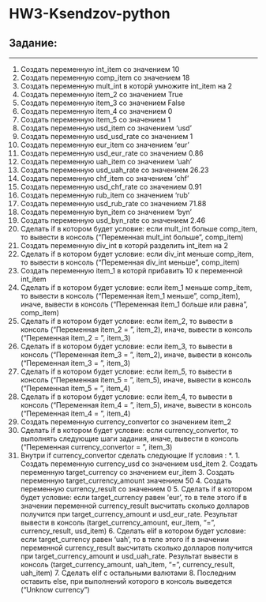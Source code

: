 # HW3-Ksendzov-python
## Задание:
___
1. Создать переменную int_item со значением 10
2. Создать переменную comp_item со значением 18
3. Создать переменную mult_int в которй умножите int_item на 2
4. Создать переменную item_2 со значением True
5. Создать переменную item_3 со значением False
6. Создать переменную item_4 со значением 0
7. Создать переменную item_5 со значением 1
8. Создать переменную usd_item со значением ‘usd’
9. Создать переменную usd_usd_rate со значением 1
10. Создать переменную eur_item со значением ‘eur’
11. Создать переменную usd_eur_rate со значением 0.86
12. Создать переменную uah_item со значением ‘uah’
13. Создать переменную usd_uah_rate со значением 26.23
14. Создать переменную chf_item со значением ‘chf’
15. Создать переменную usd_chf_rate со значением 0.91
16. Создать переменную rub_item со значением ‘rub’
17. Создать переменную usd_rub_rate со значением 71.88
18. Создать переменную byn_item со значением ‘byn’
19. Создать переменную usd_byn_rate со значением 2.46
20. Сделать if в котором будет условие: если mult_int больше comp_item, то вывести в консоль (“Переменная mult_int больше”, comp_item)
21. Создать переменную div_int в которй разделить int_item на 2
22. Сделать if в котором будет условие: если div_int меньше comp_item, то вывести в консоль (“Переменная div_int меньше”, comp_item)
23. Создать переменную item_1 в которй прибавить 10 к переменной int_item
24. Сделать if в котором будет условие: если item_1 меньше comp_item, то вывести в консоль (“Переменная item_1 меньше”, comp_item), иначе, вывести в консоль (“Переменная item_1 больше или равна”, comp_item)
25. Сделать if в котором будет условие: если item_2, то вывести в консоль (“Переменная item_2 = ”, item_2), иначе, вывести в консоль (“Переменная item_2 = ”, item_3)
26. Сделать if в котором будет условие: если item_3, то вывести в консоль (“Переменная item_3 = ”, item_2), иначе, вывести в консоль (“Переменная item_3 = ”, item_3)
27. Сделать if в котором будет условие: если item_5, то вывести в консоль (“Переменная item_5 = ”, item_5), иначе, вывести в консоль (“Переменная item_5 = ”, item_4)
28. Сделать if в котором будет условие: если item_4, то вывести в консоль (“Переменная item_4 = ”, item_5), иначе, вывести в консоль (“Переменная item_4 = ”, item_4)
29. Создать переменную currency_convertor со значением item_2
30. Сделать if в котором будет условие: если currency_convertor, то выполнять следующие шаги задания, иначе, вывести в консоль (“Переменная currency_convertor = ”, item_3)
31. Внутри if currency_convertor сделать следующие If условия :
    *.
        1. Создать переменную currency_usd со значением usd_item
        2. Создать переменную target_currency со значением eur_item
        3. Создать переменную target_currency_amount значением 50
        4. Создать переменную currency_result со значением 0
        5. Сделать if в котором будет условие: если target_currency равен ‘eur’, то в теле этого if в значении переменной currency_result высчитать сколько долларов получится при target_currency_amount и usd_eur_rate. Результат вывести в консоль (target_currency_amount, eur_item, “=”, currency_result, usd_item)
        6. Сделать elif в котором будет условие: если target_currency равен ‘uah’, то в теле этого if в значении переменной currency_result высчитать сколько долларов получится при target_currency_amount и usd_uah_rate. Результат вывести в консоль (target_currency_amount, uah_item, “=”, currency_result, uah_item)
        7. Сделать elif с остальными валютами
        8. Последним оставить else, при выполнений которого в консоль выведется (“Unknow currency”)
